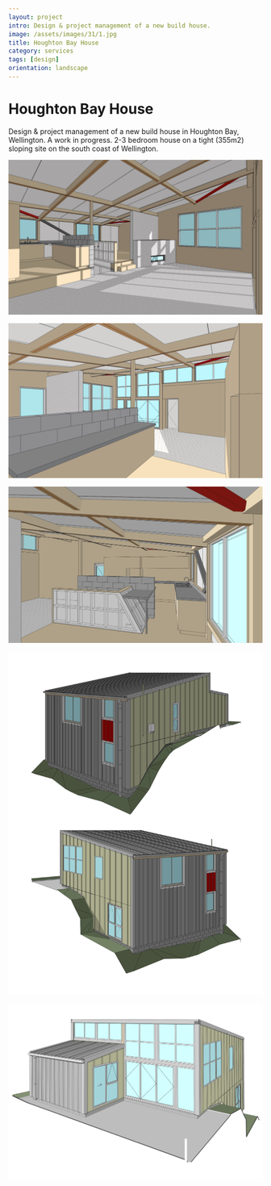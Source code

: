 ```yaml
---
layout: project
intro: Design & project management of a new build house.
image: /assets/images/31/1.jpg
title: Houghton Bay House
category: services
tags: [design]
orientation: landscape
---
```


# Houghton Bay House

Design & project management of a new build house in Houghton Bay, Wellington. 
A work in progress. 2-3 bedroom house on a tight (355m2) sloping site on the south coast of Wellington. 

![](/assets/images/31/1.jpg)

![](/assets/images/31/2.jpg)

![](/assets/images/31/3.jpg)

![](/assets/images/31/4.jpg)

![](/assets/images/31/5.jpg)

